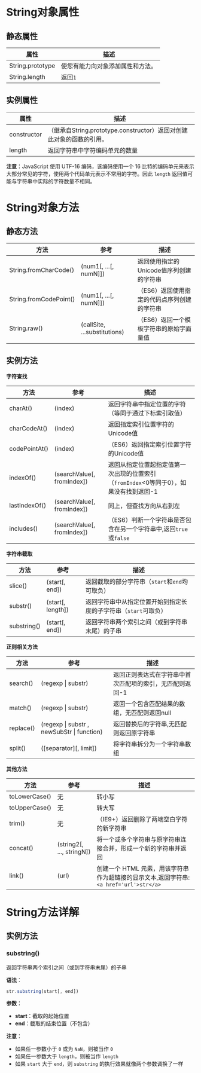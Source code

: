 # String对象属性
## 静态属性

属性 | 描述
---|---
String.prototype |	使您有能力向对象添加属性和方法。
String.length | 返回`1`

## 实例属性

属性 | 描述
---|---
constructor	| （继承自String.prototype.constructor）返回对创建此对象的函数的引用。
length | 返回字符串中字符编码单元的数量

**注意**：JavaScript 使用 UTF-16 编码，该编码使用一个 16 比特的编码单元来表示大部分常见的字符，使用两个代码单元表示不常用的字符。因此 `length` 返回值可能与字符串中实际的字符数量不相同。

# String对象方法
## 静态方法

方法 | 参考 | 描述
---|---|---
String.fromCharCode() | (num1[, ...[, numN]]) | 返回使用指定的Unicode值序列创建的字符串
String.fromCodePoint() | (num1[, ...[, numN]]) |（ES6）返回使用指定的代码点序列创建的字符串
String.raw() | (callSite, ...substitutions) |（ES6）返回一个模板字符串的原始字面量值 

## 实例方法

**字符查找**

方法 | 参考 | 描述
---|---|---
charAt() | (index) | 返回字符串中指定位置的字符（等同于通过下标索引取值）
charCodeAt() | (index) | 返回指定索引位置字符的Unicode值
codePointAt() | (index) |（ES6）返回指定索引位置字符的Unicode值
indexOf() | (searchValue[, fromIndex]) | 返回从指定位置起指定值第一次出现的位置索引（`fromIndex`<0等同于0），如果没有找到返回-1
lastIndexOf() | (searchValue[, fromIndex]) | 同上，但查找方向从右到左
includes() | (searchValue[, fromIndex]) |（ES6）判断一个字符串是否包含在另一个字符串中,返回`true`或`false`

**字符串截取**

方法 | 参考 | 描述
---|---|---
slice() | (start[, end]) | 返回截取的部分字符串（`start`和`end`均可取负）
substr() | (start[, length]) | 返回字符串中从指定位置开始到指定长度的子字符串（`start`可取负）
substring() | (start[, end]) |返回字符串两个索引之间（或到字符串末尾）的子串

**正则相关方法**

方法 | 参考 | 描述
---|---|---
search() | (regexp \| substr) | 返回正则表达式在字符串中首次匹配项的索引，无匹配则返回-1
match() | (regexp \| substr) | 返回一个包含匹配结果的数组，无匹配则返回null 
replace() | (regexp \| substr , newSubStr \| function) | 返回替换后的字符串,无匹配则返回原字符串
split() | ([separator][, limit]) | 将字符串拆分为一个字符串数组



**其他方法**

方法 | 参考 | 描述
---|---|---
toLowerCase() | 无 | 转小写
toUpperCase() | 无 | 转大写
trim() | 无 | （IE9+）返回删除了两端空白字符的新字符串
concat() | (string2[, ..., stringN]) | 将一个或多个字符串与原字符串连接合并，形成一个新的字符串并返回
link() | (url) | 创建一个 <a> HTML 元素，用该字符串作为超链接的显示文本,返回字符串:`<a href='url'>str</a>`

# String方法详解
## 实例方法
### substring()
返回字符串两个索引之间（或到字符串末尾）的子串

**语法**：
```js
str.substring(start[, end])
```
**参数**：
- **start**：截取的起始位置
- **end**：截取的结束位置（不包含）

**注意**：
- 如果任一参数小于 `0` 或为 `NaN`，则被当作 `0`
- 如果任一参数大于 `length`，则被当作 `length`
- 如果 `start` 大于 `end`，则 `substring` 的执行效果就像两个参数调换了一样

